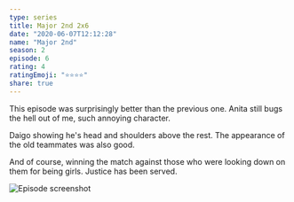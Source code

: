 ```yaml
--- 
type: series 
title: Major 2nd 2x6 
date: "2020-06-07T12:12:28" 
name: "Major 2nd" 
season: 2 
episode: 6 
rating: 4 
ratingEmoji: "⭐️⭐️⭐️⭐️" 
share: true 
---
```


This episode was surprisingly better than the previous one. Anita still bugs the hell out of me, such annoying character.

Daigo showing he's head and shoulders above the rest. The appearance of the old teammates was also good.

And of course, winning the match against those who were looking down on them for being girls. Justice has been served.

![Episode screenshot](https://cldup.com/U2iaNRJZJz.png)
